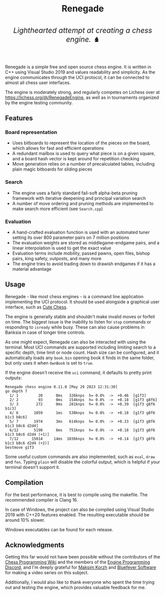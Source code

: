 <div align = "center"><p><h1>Renegade<br><i><h6><sup>Lighthearted attempt at creating a chess engine. ♞</sup></h6></i></h1></div>

Renegade is a simple free and open source chess engine. It is written in C++ using Visual Studio 2019 and values readability and simplicity. As the engine communicates through the UCI protocol, it can be connected to almost all chess user interfaces.  

The engine is moderately strong, and regularly competes on Lichess over at https://lichess.org/@/RenegadeEngine, as well as in tournaments organized by the engine testing community.  

## Features
### Board representation
- Uses bitboards to represent the location of the pieces on the board, which allows for fast and efficient operations
- A redundant mailbox is used to query what piece is on a given square, and a board hash vector is kept around for repetition checking
- Move generation relies on a number of precalculated tables, including plain magic bitboards for sliding pieces

### Search
- The engine uses a fairly standard fail-soft alpha-beta pruning framework with iterative deepening and principal variation search
- A number of move ordering and pruning methods are implemented to make search more efficient (see `Search.cpp`)

### Evaluation
- A hand-crafted evaluation function is used with an automated tuner setting its over 800 parameter pairs on 7 million positions
- The evaluation weights are stored as middlegame-endgame pairs, and a linear interpolation is used to get the exact value
- Evaluation terms include mobility, passed pawns, open files, bishop pairs, king safety, outposts, and many more
- The engine tries to avoid trading down to drawish endgames if it has a material advantage

## Usage
Renegade - like most chess engines - is a command line application implementing the UCI protocol. It should be used alongside a graphical user interface, such as [Cute Chess](https://github.com/cutechess/cutechess).

The engine is generally stable and shouldn't make invalid moves or forfeit on time. The biggest issue is the inability to listen for `stop` commands or responding to `isready` while busy. These can also cause problems in Banksia in case of longer time controls.  

As one might expect, Renegade can also be interacted with using the terminal. Most UCI commands are supported including limiting search to a specific depth, time limit or node count. Hash size can be configured, and it automatically loads any `book.bin` opening book it finds in the same folder, but only uses it when `OwnBook` is set to `true`.  

If the engine doesn't receive the `uci` command, it defaults to pretty print outputs:
```
Renegade chess engine 0.11.0 [May 29 2023 12:31:30]
go depth 7
  1/ 1         20      0ms   326knps  h= 0.0%  ->  +0.46  [g1f3]
  2/ 2         93      0ms   154knps  h= 0.0%  ->  +0.18  [g1f3 g8f6]
  3/ 3        272      0ms   281knps  h= 0.0%  ->  +0.39  [g1f3 g8f6 b1c3]
  4/ 6       1059      1ms   530knps  h= 0.0%  ->  +0.18  [g1f3 g8f6 b1c3 b8c6]
  5/ 7       1974      3ms   614knps  h= 0.0%  ->  +0.33  [g1f3 g8f6 b1c3 b8c6 d2d4]
  6/12       5190      6ms   751knps  h= 0.0%  ->  +0.18  [g1f3 g8f6 b1c3 b8c6 d2d4 (+1)]
  7/12      15014     14ms  1036knps  h= 0.0%  ->  +0.14  [g1f3 g8f6 b1c3 b8c6 d2d4 (+2)]
bestmove g1f3
```

Some useful custom commands are also implemented, such as `eval`, `draw` and `fen`. Typing `plain` will disable the colorful output, which is helpful if your terminal doesn't support it.

## Compilation

For the best performance, it is best to compile using the makefile. The recommended compiler is Clang 16.  

In case of Windows, the project can also be compiled using Visual Studio 2019 with C++20 features enabled. The resulting executable should be around 10% slower.  

Windows executables can be found for each release.

## Acknowledgments
Getting this far would not have been possible without the contributors of the [Chess Programming Wiki](https://www.chessprogramming.org/Main_Page) and the members of the [Engine Programming Discord](https://github.com/EngineProgramming/engine-list), and I'm deeply grateful for [Maksim Korzh](https://youtube.com/playlist?list=PLmN0neTso3Jxh8ZIylk74JpwfiWNI76Cs) and [Bluefever Software](https://youtube.com/playlist?list=PLZ1QII7yudbc-Ky058TEaOstZHVbT-2hg) for making a video series on this subject.  

Additionally, I would also like to thank everyone who spent the time trying out and testing the engine, which provides valuable feedback for me.  